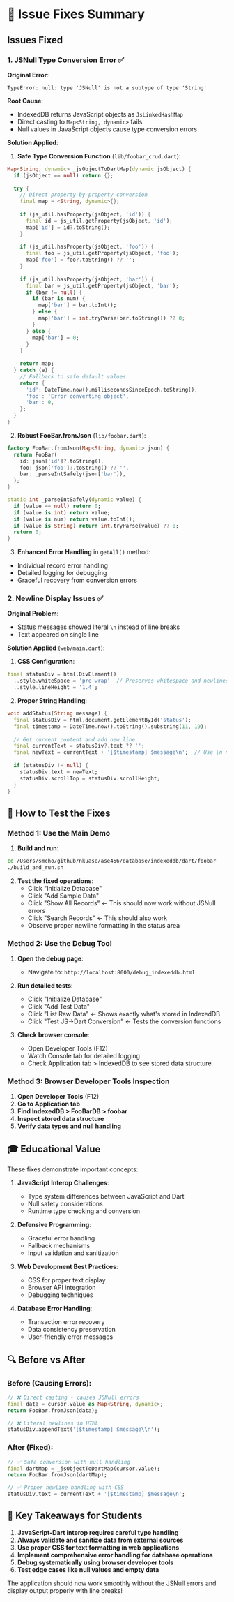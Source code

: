 # 🔧 Issue Fixes Summary

## Issues Fixed

### 1. JSNull Type Conversion Error ✅

**Original Error**:
```
TypeError: null: type 'JSNull' is not a subtype of type 'String'
```

**Root Cause**: 
- IndexedDB returns JavaScript objects as `JsLinkedHashMap`
- Direct casting to `Map<String, dynamic>` fails
- Null values in JavaScript objects cause type conversion errors

**Solution Applied**:

1. **Safe Type Conversion Function** (`lib/foobar_crud.dart`):
```dart
Map<String, dynamic> _jsObjectToDartMap(dynamic jsObject) {
  if (jsObject == null) return {};
  
  try {
    // Direct property-by-property conversion
    final map = <String, dynamic>{};
    
    if (js_util.hasProperty(jsObject, 'id')) {
      final id = js_util.getProperty(jsObject, 'id');
      map['id'] = id?.toString();
    }
    
    if (js_util.hasProperty(jsObject, 'foo')) {
      final foo = js_util.getProperty(jsObject, 'foo');
      map['foo'] = foo?.toString() ?? '';
    }
    
    if (js_util.hasProperty(jsObject, 'bar')) {
      final bar = js_util.getProperty(jsObject, 'bar');
      if (bar != null) {
        if (bar is num) {
          map['bar'] = bar.toInt();
        } else {
          map['bar'] = int.tryParse(bar.toString()) ?? 0;
        }
      } else {
        map['bar'] = 0;
      }
    }
    
    return map;
  } catch (e) {
    // Fallback to safe default values
    return {
      'id': DateTime.now().millisecondsSinceEpoch.toString(),
      'foo': 'Error converting object',
      'bar': 0,
    };
  }
}
```

2. **Robust FooBar.fromJson** (`lib/foobar.dart`):
```dart
factory FooBar.fromJson(Map<String, dynamic> json) {
  return FooBar(
    id: json['id']?.toString(),
    foo: json['foo']?.toString() ?? '',
    bar: _parseIntSafely(json['bar']),
  );
}

static int _parseIntSafely(dynamic value) {
  if (value == null) return 0;
  if (value is int) return value;
  if (value is num) return value.toInt();
  if (value is String) return int.tryParse(value) ?? 0;
  return 0;
}
```

3. **Enhanced Error Handling** in `getAll()` method:
- Individual record error handling
- Detailed logging for debugging
- Graceful recovery from conversion errors

### 2. Newline Display Issues ✅

**Original Problem**: 
- Status messages showed literal `\n` instead of line breaks
- Text appeared on single line

**Solution Applied** (`web/main.dart`):

1. **CSS Configuration**:
```dart
final statusDiv = html.DivElement()
  ..style.whiteSpace = 'pre-wrap'  // Preserves whitespace and newlines
  ..style.lineHeight = '1.4';
```

2. **Proper String Handling**:
```dart
void addStatus(String message) {
  final statusDiv = html.document.getElementById('status');
  final timestamp = DateTime.now().toString().substring(11, 19);
  
  // Get current content and add new line
  final currentText = statusDiv?.text ?? '';
  final newText = currentText + '[$timestamp] $message\n';  // Use \n not \\n
  
  if (statusDiv != null) {
    statusDiv.text = newText;
    statusDiv.scrollTop = statusDiv.scrollHeight;
  }
}
```

## 🧪 How to Test the Fixes

### Method 1: Use the Main Demo

1. **Build and run**:
```bash
cd /Users/smcho/github/nkuase/ase456/database/indexeddb/dart/foobar
./build_and_run.sh
```

2. **Test the fixed operations**:
   - Click "Initialize Database"
   - Click "Add Sample Data" 
   - Click "Show All Records" ← This should now work without JSNull errors
   - Click "Search Records" ← This should also work
   - Observe proper newline formatting in the status area

### Method 2: Use the Debug Tool

1. **Open the debug page**:
   - Navigate to: `http://localhost:8000/debug_indexeddb.html`

2. **Run detailed tests**:
   - Click "Initialize Database"
   - Click "Add Test Data"
   - Click "List Raw Data" ← Shows exactly what's stored in IndexedDB
   - Click "Test JS->Dart Conversion" ← Tests the conversion functions

3. **Check browser console**:
   - Open Developer Tools (F12)
   - Watch Console tab for detailed logging
   - Check Application tab > IndexedDB to see stored data structure

### Method 3: Browser Developer Tools Inspection

1. **Open Developer Tools** (F12)
2. **Go to Application tab**
3. **Find IndexedDB > FooBarDB > foobar**
4. **Inspect stored data structure**
5. **Verify data types and null handling**

## 🎓 Educational Value

These fixes demonstrate important concepts:

1. **JavaScript Interop Challenges**:
   - Type system differences between JavaScript and Dart
   - Null safety considerations
   - Runtime type checking and conversion

2. **Defensive Programming**:
   - Graceful error handling
   - Fallback mechanisms
   - Input validation and sanitization

3. **Web Development Best Practices**:
   - CSS for proper text display
   - Browser API integration
   - Debugging techniques

4. **Database Error Handling**:
   - Transaction error recovery
   - Data consistency preservation
   - User-friendly error messages

## 🔍 Before vs After

### Before (Causing Errors):
```dart
// ❌ Direct casting - causes JSNull errors
final data = cursor.value as Map<String, dynamic>;
return FooBar.fromJson(data);

// ❌ Literal newlines in HTML
statusDiv.appendText('[$timestamp] $message\\n');
```

### After (Fixed):
```dart
// ✅ Safe conversion with null handling
final dartMap = _jsObjectToDartMap(cursor.value);
return FooBar.fromJson(dartMap);

// ✅ Proper newline handling with CSS
statusDiv.text = currentText + '[$timestamp] $message\n';
```

## 📝 Key Takeaways for Students

1. **JavaScript-Dart interop requires careful type handling**
2. **Always validate and sanitize data from external sources**  
3. **Use proper CSS for text formatting in web applications**
4. **Implement comprehensive error handling for database operations**
5. **Debug systematically using browser developer tools**
6. **Test edge cases like null values and empty data**

The application should now work smoothly without the JSNull errors and display output properly with line breaks!
